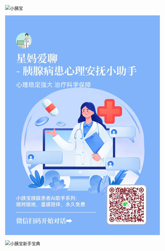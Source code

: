 ![小胰宝](https://www.freeimg.cn/i/2024/05/08/663ae77288263.png)

![星妈爱聊](https://github.com/PancrePal-xiaoyibao/PancrePal-xiaoyibao/blob/main/xingma.png)

![小胰宝新手宝典](https://github.com/samqin123/---RAG-/assets/103937568/4e1b2e11-38fe-4978-9660-d2761c2a0af1)
